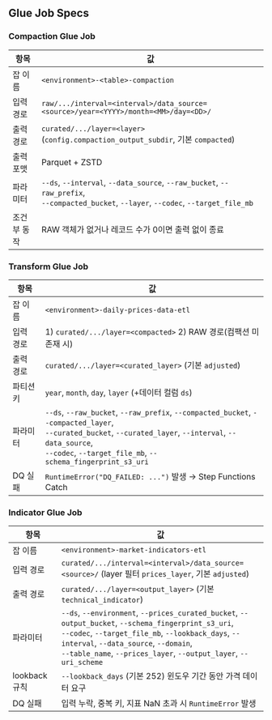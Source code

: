 ## Glue Job Specs

### Compaction Glue Job

| 항목        | 값                                                                                                                                         |
| ----------- | ------------------------------------------------------------------------------------------------------------------------------------------ |
| 잡 이름     | `<environment>-<table>-compaction`                                                                                                         |
| 입력 경로   | `raw/.../interval=<interval>/data_source=<source>/year=<YYYY>/month=<MM>/day=<DD>/`                                                        |
| 출력 경로   | `curated/.../layer=<layer>` (`config.compaction_output_subdir`, 기본 `compacted`)                                                          |
| 출력 포맷   | Parquet + ZSTD                                                                                                                             |
| 파라미터    | `--ds`, `--interval`, `--data_source`, `--raw_bucket`, `--raw_prefix`, <br> `--compacted_bucket`, `--layer`, `--codec`, `--target_file_mb` |
| 조건부 동작 | RAW 객체가 없거나 레코드 수가 0이면 출력 없이 종료                                                                                         |

### Transform Glue Job

| 항목      | 값                                                                                                                                                                                                                              |
| --------- | ------------------------------------------------------------------------------------------------------------------------------------------------------------------------------------------------------------------------------- |
| 잡 이름   | `<environment>-daily-prices-data-etl`                                                                                                                                                                                           |
| 입력 경로 | 1) `curated/.../layer=<compacted>` 2) RAW 경로(컴팩션 미존재 시)                                                                                                                                                                |
| 출력 경로 | `curated/.../layer=<curated_layer>` (기본 `adjusted`)                                                                                                                                                                           |
| 파티션 키 | `year`, `month`, `day`, `layer` (+데이터 컬럼 `ds`)                                                                                                                                                                             |
| 파라미터  | `--ds`, `--raw_bucket`, `--raw_prefix`, `--compacted_bucket`, `--compacted_layer`, <br> `--curated_bucket`, `--curated_layer`, `--interval`, `--data_source`, <br> `--codec`, `--target_file_mb`, `--schema_fingerprint_s3_uri` |
| DQ 실패   | `RuntimeError("DQ_FAILED: ...")` 발생 → Step Functions Catch                                                                                                                                                                    |

### Indicator Glue Job

| 항목          | 값                                                                                                                                                                                                                                                                              |
| ------------- | ------------------------------------------------------------------------------------------------------------------------------------------------------------------------------------------------------------------------------------------------------------------------------- |
| 잡 이름       | `<environment>-market-indicators-etl`                                                                                                                                                                                                                                           |
| 입력 경로     | `curated/.../interval=<interval>/data_source=<source>/` (layer 필터 `prices_layer`, 기본 `adjusted`)                                                                                                                                                                            |
| 출력 경로     | `curated/.../layer=<output_layer>` (기본 `technical_indicator`)                                                                                                                                                                                                                 |
| 파라미터      | `--ds`, `--environment`, `--prices_curated_bucket`, `--output_bucket`, `--schema_fingerprint_s3_uri`, <br> `--codec`, `--target_file_mb`, `--lookback_days`, `--interval`, `--data_source`, `--domain`, <br> `--table_name`, `--prices_layer`, `--output_layer`, `--uri_scheme` |
| lookback 규칙 | `--lookback_days` (기본 252) 윈도우 기간 동안 가격 데이터 요구                                                                                                                                                                                                                  |
| DQ 실패       | 입력 누락, 중복 키, 지표 NaN 초과 시 `RuntimeError` 발생                                                                                                                                                                                                                        |
